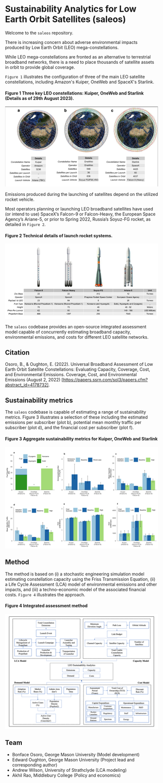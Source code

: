# Sustainability Analytics for Low Earth Orbit Satellites (saleos)

Welcome to the `saleos` repository.

There is increasing concern about adverse environmental impacts produced by Low Earth Orbit (LEO) mega-constellations.

While LEO mega-constellations are fronted as an alternative to terrestrial broadband networks, there is a need to place thousands of satellite assets in orbit to provide global coverage. 

`Figure 1` illustrates the configuration of three of the main LEO satellite constellations, including Amazon's Kuiper, OneWeb and SpaceX's Starlink. 

#### Figure 1 Three key LEO constellations: Kuiper, OneWeb and Starlink (Details as of 29th August 2023).
<p align="center">
  <img src="/vis/figures/readme/fig_1.jpg" />
</p>

Emissions produced during the launching of satellites depend on the utilized rocket vehicle. 

Most operators planning or launching LEO broadband satellites have used (or intend to use) SpaceX’s Falcon-9 or Falcon-Heavy, the European Space Agency’s Ariane-5, or prior to Spring 2022, Russia’s Soyuz-FG rocket, as detailed in `Figure 2`. 

#### Figure 2 Technical details of launch rocket systems.
<p align="center">
  <img src="/vis/figures/readme/fig_2.jpg" />
</p>

The `saleos` codebase provides an open-source integrated assessment model capable of concurrently estimating broadband capacity, environmental emissions, and costs for different LEO satellite networks.

Citation
---------
Osoro, B., & Oughton, E. (2022). Universal Broadband Assessment of Low Earth Orbit Satellite Constellations: Evaluating Capacity, Coverage, Cost, and Environmental Emissions. Coverage, Cost, and Environmental Emissions (August 2, 2022) [https://papers.ssrn.com/sol3/papers.cfm?abstract_id=4178732].

## Sustainability metrics

The `saleos` codebase is capable of estimating a range of sustainability metrics. Figure 3 illustrates a selection of these including the estimated emissions per subscriber (plot b), potential mean monthly traffic per subscriber (plot d), and the financial cost per subscriber (plot f).

#### Figure 3 Aggregate sustainability metrics for Kuiper, OneWeb and Starlink
<p align = 'center'>
  <img src= '/vis/figures/readme/c_aggregate_metrics.png' />
</p>

## Method

The method is based on (i) a stochastic engineering simulation model estimating constellation capacity using the Friss Transmission Equation, (ii) a Life Cycle Assessment (LCA) model of environmental emissions and other impacts, and (iii) a techno-economic model of the associated financial costs. `Figure 4` illustrates the approach.

#### Figure 4 Integrated assessment method
<p align = 'center'>
  <img src= '/vis/figures/readme/model.png' />
</p>

## Team
- Bonface Osoro, George Mason University (Model development)
- Edward Oughton, George Mason University (Project lead and corresponding author)
- Andrew Wilson, University of Strathclyde (LCA modeling)
- Akhil Rao, Middlebury College (Policy and economics)
